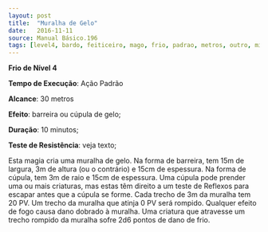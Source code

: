 ```yaml
---
layout: post
title:  "Muralha de Gelo"
date:   2016-11-11
source: Manual Básico.196
tags: [level4, bardo, feiticeiro, mago, frio, padrao, metros, outro, minuto]
---
```


**Frio de Nível 4**

**Tempo de Execução**: Ação Padrão

**Alcance**: 30 metros

**Efeito**: barreira ou cúpula de gelo;

**Duração**: 10 minutos;

**Teste de Resistência**: veja texto;

Esta magia cria uma muralha de gelo. 
Na forma de barreira, tem 15m de largura, 3m de altura (ou o contrário) e 15cm de espessura. 
Na forma de cúpula, tem 3m de raio e 15cm de espessura. Uma cúpula pode prender uma ou mais criaturas, mas estas têm direito a um teste de Reflexos para escapar antes que a cúpula se forme.
Cada trecho de 3m da muralha tem 20 PV. Um trecho da muralha que atinja 0 PV será rompido. Qualquer efeito de fogo causa dano dobrado à muralha. Uma criatura que atravesse um trecho rompido da muralha sofre 2d6 pontos de dano de frio.